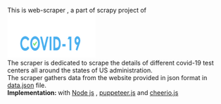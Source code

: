 This is web-scraper , a part of scrapy project of 
<a href='https://get-tested-covid19.org/'>
<img src='./images/logo.png' width=200 height=100></a>
<br/>
The scraper is dedicated to scrape the details of different covid-19 test centers all around the states of US administration.
<br/>
The scraper gathers data from the website provided in json format in <a href='./data.json'>data.json</a> file.
<br/>
<strong>Implementation: </strong>
with <a href='https://nodejs.org/en/'>Node js</a> , <a href='https://www.npmjs.com/package/puppeteer'>puppeteer.js</a> and <a href='https://www.npmjs.com/package/cheerio'>cheerio.js</a>
